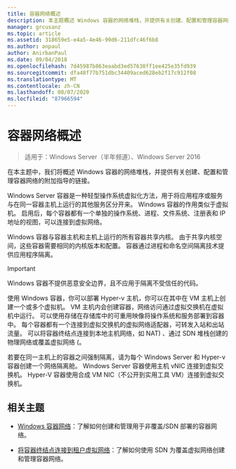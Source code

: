 ```yaml
---
title: 容器网络概述
description: 本主题概述 Windows 容器的网络堆栈，并提供有关创建、配置和管理容器网络的其他指南的链接。
manager: grcusanz
ms.topic: article
ms.assetid: 318659e5-e4a5-4e46-99d6-211dfc46f6b8
ms.author: anpaul
author: AnirbanPaul
ms.date: 09/04/2018
ms.openlocfilehash: 7d45987b863eaabd3ed57630ff1ee425e35fd939
ms.sourcegitcommit: dfa48f77b751dbc34409aced628eb2f17c912f08
ms.translationtype: MT
ms.contentlocale: zh-CN
ms.lasthandoff: 08/07/2020
ms.locfileid: "87966594"
---
```

# <a name="container-networking-overview"></a>容器网络概述

>适用于：Windows Server（半年频道）、Windows Server 2016

在本主题中，我们将概述 Windows 容器的网络堆栈，并提供有关创建、配置和管理容器网络的附加指导的链接。

Windows Server 容器是一种轻型操作系统虚拟化方法，用于将应用程序或服务与在同一容器主机上运行的其他服务区分开来。 Windows 容器的作用类似于虚拟机。 启用后，每个容器都有一个单独的操作系统、进程、文件系统、注册表和 IP 地址的视图，可以连接到虚拟网络。

Windows 容器与容器主机和主机上运行的所有容器共享内核。 由于共享内核空间，这些容器需要相同的内核版本和配置。 容器通过进程和命名空间隔离技术提供应用程序隔离。

>[!IMPORTANT]
>Windows 容器不提供恶意安全边界，且不应用于隔离不受信任的代码。

使用 Windows 容器，你可以部署 Hyper-v 主机，你可以在其中在 VM 主机上创建一个或多个虚拟机。 VM 主机内会创建容器，网络访问通过虚拟交换机在虚拟机中运行。 可以使用存储在存储库中的可重用映像将操作系统和服务部署到容器中。 每个容器都有一个连接到虚拟交换机的虚拟网络适配器，可转发入站和出站流量。 可以将容器终结点连接到本地主机网络，如 NAT) 、通过 SDN 堆栈创建的物理网络或覆盖虚拟网络 (。

若要在同一主机上的容器之间强制隔离，请为每个 Windows Server 和 Hyper-v 容器创建一个网络隔离舱。 Windows Server 容器使用主机 vNIC 连接到虚拟交换机。 Hyper-V 容器使用合成 VM NIC（不公开到实用工具 VM）连接到虚拟交换机。

## <a name="related-topics"></a>相关主题

- [Windows 容器网络](https://docs.microsoft.com/virtualization/windowscontainers/container-networking/architecture)：了解如何创建和管理用于非覆盖/SDN 部署的容器网络。

- [将容器终结点连接到租户虚拟网络](../../manage/Connect-container-endpoints-to-a-Tenant-Virtual-Network.md)：了解如何使用 SDN 为覆盖虚拟网络创建和管理容器网络。